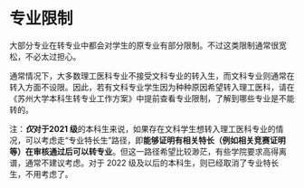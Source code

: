 # 专业限制

大部分专业在转专业中都会对学生的原专业有部分限制。不过这类限制通常很宽松，不必太过担心。

通常情况下，大多数理工医科专业不接受文科专业的转入生，而文科专业则通常在转入方面不设限。因此，若有文科专业学生因为种种原因希望转入理工医科，请在《苏州大学本科生转专业工作方案》中提前查看专业限制，了解到哪些专业是不能转的。

注：**_仅_**对于**2021 级**的本科生来说，如果存在文科学生想转入理工医科专业的情况，可以考虑走“专业特长生”路径，即**能够证明有相关特长（例如相关竞赛证明等）在审核通过后可以转专业**。但这一路径希望比较渺茫，有些学院要求高得离谱，通常不建议考虑。对于 2022 级及以后的本科生，则已经取消了专业特长生，不用考虑了。
